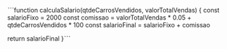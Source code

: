 ˋˋˋfunction calculaSalario(qtdeCarrosVendidos, valorTotalVendas) {
 const salarioFixo = 2000
 const comissao = valorTotalVendas * 0.05 + qtdeCarrosVendidos * 100
 const salarioFinal = salarioFixo + comissao
 
 return salarioFinal
}ˋˋˋ